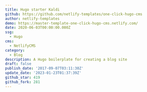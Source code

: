 ```yaml
---
title: Hugo starter Kaldi
github: https://github.com/netlify-templates/one-click-hugo-cms
author: netlify-templates
demo: https://master-template-one-click-hugo-cms.netlify.com/
date: 2020-06-03T00:00:00.000Z
ssg:
  - Hugo
cms:
  - NetlifyCMS
category:
  - Blog
description: A Hugo boilerplate for creating a blog site
draft: false
publish_date: '2017-09-07T03:11:30Z'
update_date: '2023-01-23T01:37:39Z'
github_star: 419
github_fork: 281
---
```

